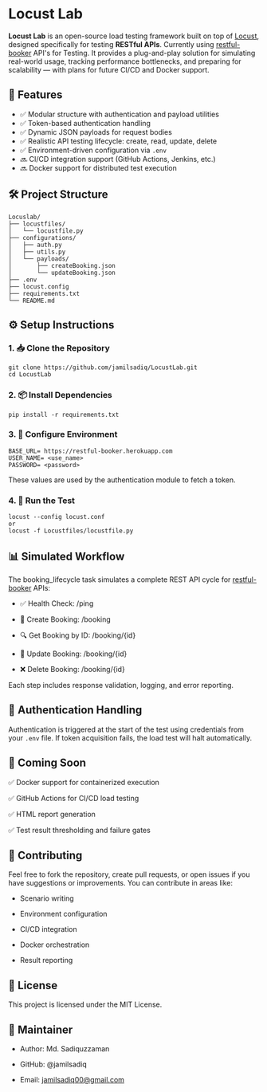 # Locust Lab 
**Locust Lab** is an open-source load testing framework built on top of [Locust](https://locust.io), designed specifically for testing **RESTful APIs**. Currently using [restful-booker](https://restful-booker.herokuapp.com/apidoc/index.html) API's for Testing.  It provides a plug-and-play solution for simulating real-world usage, tracking performance bottlenecks, and preparing for scalability — with plans for future CI/CD and Docker support.


## 🚀 Features

- ✅ Modular structure with authentication and payload utilities
- ✅ Token-based authentication handling
- ✅ Dynamic JSON payloads for request bodies
- ✅ Realistic API testing lifecycle: create, read, update, delete
- ✅ Environment-driven configuration via `.env`
- 🔜 CI/CD integration support (GitHub Actions, Jenkins, etc.)
- 🔜 Docker support for distributed test execution

## 🛠️ Project Structure
``` 
Locuslab/
├── locustfiles/
│   └── locustfile.py
├── configurations/
│   ├── auth.py
│   ├── utils.py
│   └── payloads/
│       ├── createBooking.json
│       └── updateBooking.json
├── .env
├── locust.config          
├── requirements.txt
└── README.md

```
## ⚙️ Setup Instructions
### 1. 📥 Clone the Repository
```
git clone https://github.com/jamilsadiq/LocustLab.git
cd LocustLab
```
### 2. 📦 Install Dependencies
```
pip install -r requirements.txt
```
### 3. 🧪 Configure Environment
```
BASE_URL= https://restful-booker.herokuapp.com
USER_NAME= <use_name>
PASSWORD= <password>
```
These values are used by the authentication module to fetch a token.
### 4. 🚀 Run the Test
```
locust --config locust.conf
or
locust -f Locustfiles/locustfile.py
```
## 📊 Simulated Workflow
The booking_lifecycle task simulates a complete REST API cycle for [restful-booker](https://restful-booker.herokuapp.com/apidoc/index.html) APIs:

- ✅ Health Check: /ping

- 📝 Create Booking: /booking

- 🔍 Get Booking by ID: /booking/{id}

- 🔁 Update Booking: /booking/{id}

- ❌ Delete Booking: /booking/{id}

Each step includes response validation, logging, and error reporting.
## 📌 Authentication Handling
Authentication is triggered at the start of the test using credentials from your ```.env``` file. If token acquisition fails, the load test will halt automatically.

## 🐳 Coming Soon
✅ Docker support for containerized execution

✅ GitHub Actions for CI/CD load testing

✅ HTML report generation

✅ Test result thresholding and failure gates

## 🤝 Contributing
Feel free to fork the repository, create pull requests, or open issues if you have suggestions or improvements. You can contribute in areas like:

- Scenario writing

- Environment configuration

- CI/CD integration

- Docker orchestration

- Result reporting

## 📄 License
This project is licensed under the MIT License.

## 👤 Maintainer
- Author: Md. Sadiquzzaman

- GitHub: @jamilsadiq

- Email: jamilsadiq00@gmail.com
